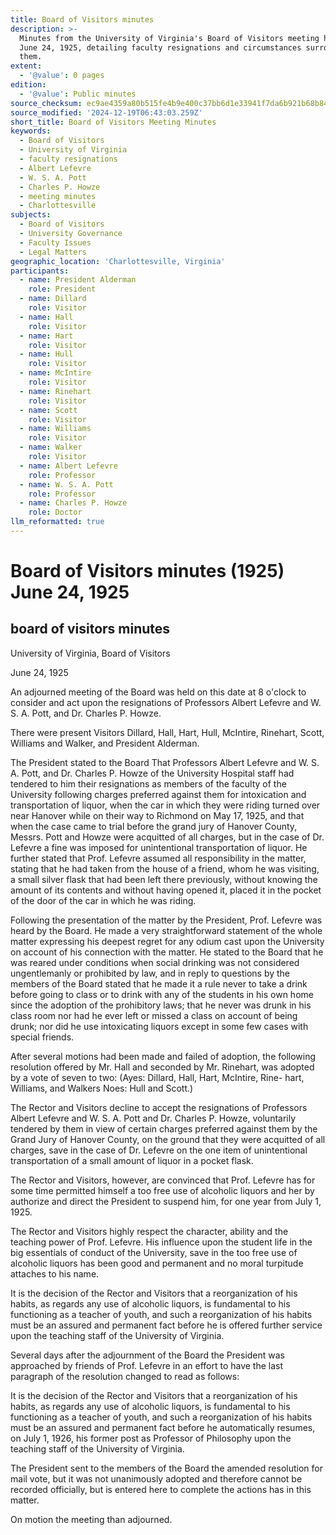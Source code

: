 ```yaml
---
title: Board of Visitors minutes
description: >-
  Minutes from the University of Virginia's Board of Visitors meeting held on
  June 24, 1925, detailing faculty resignations and circumstances surrounding
  them.
extent:
  - '@value': 0 pages
edition:
  - '@value': Public minutes
source_checksum: ec9ae4359a80b515fe4b9e400c37bb6d1e33941f7da6b921b68b8412519dd7c8
source_modified: '2024-12-19T06:43:03.259Z'
short_title: Board of Visitors Meeting Minutes
keywords:
  - Board of Visitors
  - University of Virginia
  - faculty resignations
  - Albert Lefevre
  - W. S. A. Pott
  - Charles P. Howze
  - meeting minutes
  - Charlottesville
subjects:
  - Board of Visitors
  - University Governance
  - Faculty Issues
  - Legal Matters
geographic_location: 'Charlottesville, Virginia'
participants:
  - name: President Alderman
    role: President
  - name: Dillard
    role: Visitor
  - name: Hall
    role: Visitor
  - name: Hart
    role: Visitor
  - name: Hull
    role: Visitor
  - name: McIntire
    role: Visitor
  - name: Rinehart
    role: Visitor
  - name: Scott
    role: Visitor
  - name: Williams
    role: Visitor
  - name: Walker
    role: Visitor
  - name: Albert Lefevre
    role: Professor
  - name: W. S. A. Pott
    role: Professor
  - name: Charles P. Howze
    role: Doctor
llm_reformatted: true
---
```


# Board of Visitors minutes (1925) June 24, 1925

## board of visitors minutes

University of Virginia, Board of Visitors

June 24, 1925

An adjourned meeting of the Board was held on this date at 8 o'clock to consider and act upon the resignations of Professors Albert Lefevre and W. S. A. Pott, and Dr. Charles P. Howze.

There were present Visitors Dillard, Hall, Hart, Hull, McIntire, Rinehart, Scott, Williams and Walker, and President Alderman.

The President stated to the Board That Professors Albert Lefevre and W. S. A. Pott, and Dr. Charles P. Howze of the University Hospital staff had tendered to him their resignations as members of the faculty of the University following charges preferred against them for intoxication and transportation of liquor, when the car in which they were riding turned over near Hanover while on their way to Richmond on May 17, 1925, and that when the case came to trial before the grand jury of Hanover County, Messrs. Pott and Howze were acquitted of all charges, but in the case of Dr. Lefevre a fine was imposed for unintentional transportation of liquor. He further stated that Prof. Lefevre assumed all responsibility in the matter, stating that he had taken from the house of a friend, whom he was visiting, a small silver flask that had been left there previously, without knowing the amount of its contents and without having opened it, placed it in the pocket of the door of the car in which he was riding.

Following the presentation of the matter by the President, Prof. Lefevre was heard by the Board. He made a very straightforward statement of the whole matter expressing his deepest regret for any odium cast upon the University on account of his connection with the matter. He stated to the Board that he was reared under conditions when social drinking was not considered ungentlemanly or prohibited by law, and in reply to questions by the members of the Board stated that he made it a rule never to take a drink before going to class or to drink with any of the students in his own home since the adoption of the prohibitory laws; that he never was drunk in his class room nor had he ever left or missed a class on account of being drunk; nor did he use intoxicating liquors except in some few cases with special friends.

After several motions had been made and failed of adoption, the following resolution offered by Mr. Hall and seconded by Mr. Rinehart, was adopted by a vote of seven to two: (Ayes: Dillard, Hall, Hart, McIntire, Rine- hart, Williams, and Walkers Noes: Hull and Scott.)

The Rector and Visitors decline to accept the resignations of Professors Albert Lefevre and W. S. A. Pott and Dr. Charles P. Howze, voluntarily tendered by them in view of certain charges preferred against them by the Grand Jury of Hanover County, on the ground that they were acquitted of all charges, save in the case of Dr. Lefevre on the one item of unintentional transportation of a small amount of liquor in a pocket flask.

The Rector and Visitors, however, are convinced that Prof. Lefevre has for some time permitted himself a too free use of alcoholic liquors and her by authorize and direct the President to suspend him, for one year from July 1, 1925.

The Rector and Visitors highly respect the character, ability and the teaching power of Prof. Lefevre. His influence upon the student life in the big essentials of conduct of the University, save in the too free use of alcoholic liquors has been good and permanent and no moral turpitude attaches to his name.

It is the decision of the Rector and Visitors that a reorganization of his habits, as regards any use of alcoholic liquors, is fundamental to his functioning as a teacher of youth, and such a reorganization of his habits must be an assured and permanent fact before he is offered further service upon the teaching staff of the University of Virginia.

Several days after the adjournment of the Board the President was approached by friends of Prof. Lefevre in an effort to have the last paragraph of the resolution changed to read as follows:

It is the decision of the Rector and Visitors that a reorganization of his habits, as regards any use of alcoholic liquors, is fundamental to his functioning as a teacher of youth, and such a reorganization of his habits must be an assured and permanent fact before he automatically resumes, on July 1, 1926, his former post as Professor of Philosophy upon the teaching staff of the University of Virginia.

The President sent to the members of the Board the amended resolution for mail vote, but it was not unanimously adopted and therefore cannot be recorded officially, but is entered here to complete the actions has in this matter.

On motion the meeting than adjourned.
